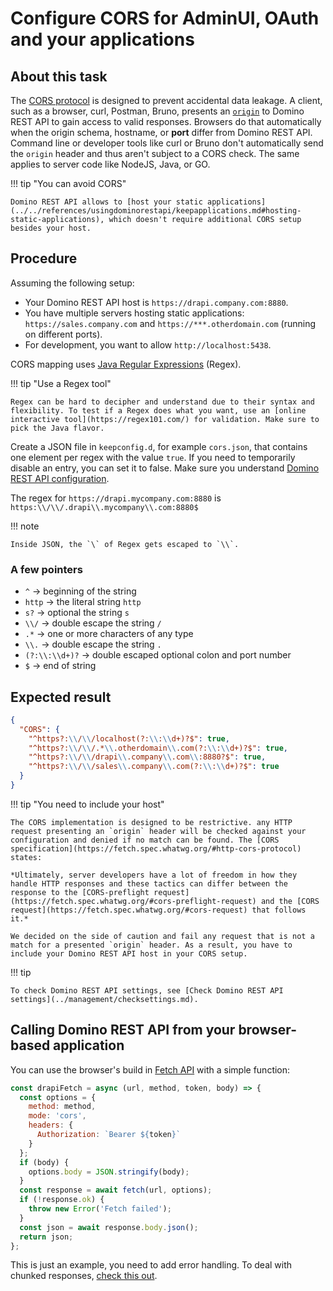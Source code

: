 # Configure CORS for AdminUI, OAuth and your applications

## About this task

The [CORS protocol](https://fetch.spec.whatwg.org/#http-cors-protocol) is designed to prevent accidental data leakage. A client, such as a browser, curl, Postman, Bruno, presents an [`origin`](https://developer.mozilla.org/en-US/docs/Web/HTTP/Reference/Headers/Origin) to Domino REST API to gain access to valid responses. Browsers do that automatically when the origin schema, hostname, or **port** differ from Domino REST API. Command line or developer tools like curl or Bruno don't automatically send the `origin` header and thus aren't subject to a CORS check. The same applies to server code like NodeJS, Java, or GO.

!!! tip "You can avoid CORS"

    Domino REST API allows to [host your static applications](../../references/usingdominorestapi/keepapplications.md#hosting-static-applications), which doesn't require additional CORS setup besides your host.

## Procedure

Assuming the following setup:

- Your Domino REST API host is `https://drapi.company.com:8880`.
- You have multiple servers hosting static applications: `https://sales.company.com` and `https://***.otherdomain.com` (running on different ports).
- For development, you want to allow `http://localhost:5438`.

CORS mapping uses [Java Regular Expressions](https://www.w3schools.com/java/java_regex.asp) (Regex).

!!! tip "Use a Regex tool"

    Regex can be hard to decipher and understand due to their syntax and flexibility. To test if a Regex does what you want, use an [online interactive tool](https://regex101.com/) for validation. Make sure to pick the Java flavor.

Create a JSON file in `keepconfig.d`, for example `cors.json`, that contains one element per regex with the value `true`. If you need to temporarily disable an entry, you can set it to false. Make sure you understand [Domino REST API configuration](../../references/configuration/understandingconfig.md).

The regex for `https://drapi.mycompany.com:8880` is `https:\\/\\/.drapi\\.mycompany\\.com:8880$`

!!! note

    Inside JSON, the `\` of Regex gets escaped to `\\`.

### A few pointers

- `^` &rarr; beginning of the string
- `http` &rarr; the literal string `http`
- `s?` &rarr; optional the string `s`
- `\\/` &rarr; double escape the string `/`
- `.*` &rarr; one or more characters of any type
- `\\.` &rarr; double escape the string `.`
- `(?:\\:\\d+)?` &rarr; double escaped optional colon and port number
- `$` &rarr; end of string

## Expected result

```json
{
  "CORS": {
    "^https?:\\/\\/localhost(?:\\:\\d+)?$": true,
    "^https?:\\/\\/.*\\.otherdomain\\.com(?:\\:\\d+)?$": true,
    "^https?:\\/\\/drapi\\.company\\.com\\:8880?$": true,
    "^https?:\\/\\/sales\\.company\\.com(?:\\:\\d+)?$": true
  }
}
```

!!! tip "You need to include your host"

    The CORS implementation is designed to be restrictive. any HTTP request presenting an `origin` header will be checked against your configuration and denied if no match can be found. The [CORS specification](https://fetch.spec.whatwg.org/#http-cors-protocol) states:

    *Ultimately, server developers have a lot of freedom in how they handle HTTP responses and these tactics can differ between the response to the [CORS-preflight request](https://fetch.spec.whatwg.org/#cors-preflight-request) and the [CORS request](https://fetch.spec.whatwg.org/#cors-request) that follows it.*

    We decided on the side of caution and fail any request that is not a match for a presented `origin` header. As a result, you have to include your Domino REST API host in your CORS setup.

!!! tip

    To check Domino REST API settings, see [Check Domino REST API settings](../management/checksettings.md).

## Calling Domino REST API from your browser-based application

You can use the browser's build in [Fetch API](https://developer.mozilla.org/en-US/docs/Web/API/Fetch_API/Using_Fetch) with a simple function:

```js
const drapiFetch = async (url, method, token, body) => {
  const options = {
    method: method,
    mode: 'cors',
    headers: {
      Authorization: `Bearer ${token}`
    }
  };
  if (body) {
    options.body = JSON.stringify(body);
  }
  const response = await fetch(url, options);
  if (!response.ok) {
    throw new Error('Fetch failed');
  }
  const json = await response.body.json();
  return json;
};
```

This is just an example, you need to add error handling. To deal with chunked responses, [check this out](https://www.wissel.net/blog/2023/07/handle-http-chunked-responses.html).

<!--
## Let's connect

"feedback.md"
-->